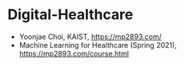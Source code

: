# Digital-Healthcare

- Yoonjae Choi, KAIST, https://mp2893.com/
- Machine Learning for Healthcare (Spring 2021), https://mp2893.com/course.html

